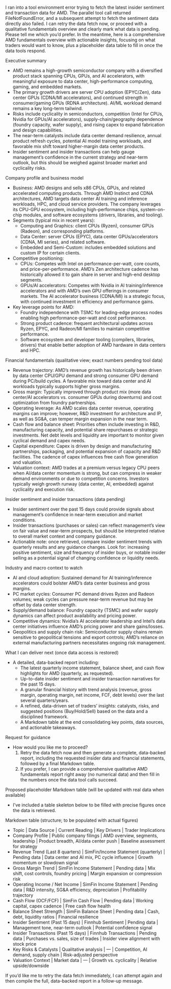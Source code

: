 I ran into a tool environment error trying to fetch the latest insider sentiment and transaction data for AMD. The parallel tool call returned FileNotFoundError, and a subsequent attempt to fetch the sentiment data directly also failed. I can retry the data fetch now, or proceed with a qualitative fundamentals overview and clearly mark what data is pending. Please tell me which you’d prefer. In the meantime, here is a comprehensive AMD fundamentals overview with actionable insights, focusing on what traders would want to know, plus a placeholder data table to fill in once the data tools respond.

Executive summary
- AMD remains a high-growth semiconductor company with a diversified product stack spanning CPUs, GPUs, and AI accelerators, with meaningful exposure to data center, high-performance computing, gaming, and embedded markets.
- The primary growth drivers are server CPU adoption (EPYC/Zen), data center GPUs (CDNA/MI accelerators), and continued strength in consumer/gaming GPUs (RDNA architecture). AI/ML workload demand remains a key long-term tailwind.
- Risks include cyclicality in semiconductors, competition (Intel for CPUs, Nvidia for GPUs/AI accelerators), supply-chain/geography dependence (foundry capacity, wafer supply), and rising capex to expand fabrication and design capabilities.
- The near-term catalysts include data center demand resilience, annual product refresh cycles, potential AI model training workloads, and favorable mix shift toward higher-margin data center products.
- Insider sentiment and insider transactions can help gauge management’s confidence in the current strategy and near-term outlook, but this should be weighed against broader market and cyclicality risks.

Company profile and business model
- Business: AMD designs and sells x86 CPUs, GPUs, and related accelerated computing products. Through AMD Instinct and CDNA architectures, AMD targets data center AI training and inference workloads, HPC, and cloud service providers. The company leverages its CPU-GPU ecosystem, including high-performance chips, system-on-chip modules, and software ecosystems (drivers, libraries, and tooling).
- Segments (typical mix in recent years): 
  - Computing and Graphics: client CPUs (Ryzen), consumer GPUs (Radeon), and corresponding platforms.
  - Data Center: server CPUs (EPYC), data center GPUs/accelerators (CDNA, MI series), and related software.
  - Embedded and Semi-Custom: includes embedded solutions and custom IP for certain clients.
- Competitive positioning:
  - CPUs: Competes with Intel on performance-per-watt, core counts, and price-per-performance. AMD’s Zen architecture cadence has historically allowed it to gain share in server and high-end desktop segments.
  - GPUs/AI accelerators: Competes with Nvidia in AI training/inference accelerators and with AMD’s own GPU offerings in consumer markets. The AI accelerator business (CDNA/MI) is a strategic focus, with continued investment in efficiency and performance gains.
- Key leverage points for AMD:
  - Foundry independence with TSMC for leading-edge process nodes enabling high performance-per-watt and cost performance.
  - Strong product cadence: frequent architectural updates across Ryzen, EPYC, and Radeon/MI families to maintain competitive performance.
  - Software ecosystem and developer tooling (compilers, libraries, drivers) that enable better adoption of AMD hardware in data centers and HPC.

Financial fundamentals (qualitative view; exact numbers pending tool data)
- Revenue trajectory: AMD’s revenue growth has historically been driven by data center CPU/GPU demand and strong consumer GPU demand during PC/build cycles. A favorable mix toward data center and AI workloads typically supports higher gross margins.
- Gross margin: Typically improved through product mix (more data center/AI accelerators vs. consumer GPUs during downturns) and cost optimization from foundry partnerships.
- Operating leverage: As AMD scales data center revenue, operating margins can improve; however, R&D investment for architecture and IP, as well as SG&A, can temper margin expansion in the near term.
- Cash flow and balance sheet: Priorities often include investing in R&D, manufacturing capacity, and potential share repurchases or strategic investments. Net debt levels and liquidity are important to monitor given cyclical demand and capex needs.
- Capital expenditure: Capex is driven by design and manufacturing partnerships, packaging, and potential expansion of capacity and R&D facilities. The cadence of capex influences free cash flow generation and valuation.
- Valuation context: AMD trades at a premium versus legacy CPU peers when AI/data center momentum is strong, but can compress in weaker demand environments or due to competition concerns. Investors typically weigh growth runway (data center, AI, embedded) against cyclicality and execution risk.

Insider sentiment and insider transactions (data pending)
- Insider sentiment over the past 15 days could provide signals about management’s confidence in near-term execution and market conditions.
- Insider transactions (purchases or sales) can reflect management’s view on fair value and near-term prospects, but should be interpreted relative to overall market context and company guidance.
- Actionable note: once retrieved, compare insider sentiment trends with quarterly results and any guidance changes. Look for: increasing positive sentiment, size and frequency of insider buys, or notable insider selling as a potential signal of changing confidence or liquidity needs.

Industry and macro context to watch
- AI and cloud adoption: Sustained demand for AI training/inference accelerators could bolster AMD’s data center business and gross margins.
- PC market cycles: Consumer PC demand drives Ryzen and Radeon volumes; weak cycles can pressure near-term revenue but may be offset by data center strength.
- Supply/demand balance: Foundry capacity (TSMC) and wafer supply dynamics can affect product availability and pricing power.
- Competitive dynamics: Nvidia’s AI accelerator leadership and Intel’s data center initiatives influence AMD’s pricing power and share gains/losses.
- Geopolitics and supply chain risk: Semiconductor supply chains remain sensitive to geopolitical tensions and export controls; AMD’s reliance on external manufacturing partners necessitates ongoing risk management.

What I can deliver next (once data access is restored)
- A detailed, data-backed report including:
  - The latest quarterly income statement, balance sheet, and cash flow highlights for AMD (quarterly, as requested).
  - Up-to-date insider sentiment and insider transaction narratives for the past 15 days.
  - A granular financial history with trend analysis (revenue, gross margin, operating margin, net income, FCF, debt levels) over the last several quarters/years.
  - A refined, data-driven set of traders’ insights: catalysts, risks, and suggested positions (Buy/Hold/Sell) based on the data and a disciplined framework.
  - A Markdown table at the end consolidating key points, data sources, and actionable takeaways.

Request for guidance
- How would you like me to proceed?
  1) Retry the data fetch now and then generate a complete, data-backed report, including the requested insider data and financial statements, followed by a final Markdown table.
  2) If you prefer, I can provide a comprehensive qualitative AMD fundamentals report right away (no numerical data) and then fill in the numbers once the data tool calls succeed.

Proposed placeholder Markdown table (will be updated with real data when available)
- I’ve included a table skeleton below to be filled with precise figures once the data is retrieved.

Markdown table (structure; to be populated with actual figures)
- Topic | Data Source | Current Reading | Key Drivers | Trader Implications
- Company Profile | Public company filings | AMD overview, segments, leadership | Product breadth, AI/data center push | Baseline assessment for strategy
- Revenue Trend (Last 8 quarters) | SimFin/Income Statement (quarterly) | Pending data | Data center and AI mix, PC cycle influence | Growth momentum or slowdown signal
- Gross Margin Trend | SimFin Income Statement | Pending data | Mix shift, cost controls, foundry pricing | Margin expansion or compression risk
- Operating Income / Net Income | SimFin Income Statement | Pending data | R&D intensity, SG&A efficiency, depreciation | Profitability trajectory
- Cash Flow (OCF/FCF) | SimFin Cash Flow | Pending data | Working capital, capex cadence | Free cash flow health
- Balance Sheet Strength | SimFin Balance Sheet | Pending data | Cash, debt, liquidity ratios | Financial resilience
- Insider Sentiment (Past 15 days) | Finnhub Sentiment | Pending data | Management tone, near-term outlook | Potential confidence signal
- Insider Transactions (Past 15 days) | Finnhub Transactions | Pending data | Purchases vs. sales, size of trades | Insider view alignment with stock price
- Key Risks & Catalysts | Qualitative analysis | — | Competition, AI demand, supply chain | Risk-adjusted perspective
- Valuation Context | Market data | — | Growth vs. cyclicality | Relative upside/downside

If you’d like me to retry the data fetch immediately, I can attempt again and then compile the full, data-backed report in a follow-up message.